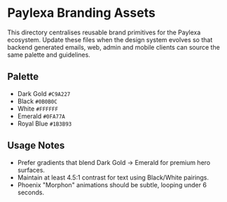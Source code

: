 # Paylexa Branding Assets

This directory centralises reusable brand primitives for the Paylexa ecosystem. Update these files when the design system evolves so that backend generated emails, web, admin and mobile clients can source the same palette and guidelines.

## Palette

- Dark Gold `#C9A227`
- Black `#0B0B0C`
- White `#FFFFFF`
- Emerald `#0FA77A`
- Royal Blue `#1B3B93`

## Usage Notes

- Prefer gradients that blend Dark Gold → Emerald for premium hero surfaces.
- Maintain at least 4.5:1 contrast for text using Black/White pairings.
- Phoenix "Morphon" animations should be subtle, looping under 6 seconds.
